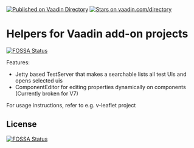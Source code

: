 [![Published on Vaadin  Directory](https://img.shields.io/badge/Vaadin%20Directory-published-00b4f0.svg)](https://vaadin.com/directory/component/addon-test-helpers)
[![Stars on vaadin.com/directory](https://img.shields.io/vaadin-directory/star/addon-test-helpers.svg)](https://vaadin.com/directory/component/addon-test-helpers)

# Helpers for Vaadin add-on projects
[![FOSSA Status](https://app.fossa.io/api/projects/git%2Bgithub.com%2Fmstahv%2Faddon-test-helpers.svg?type=shield)](https://app.fossa.io/projects/git%2Bgithub.com%2Fmstahv%2Faddon-test-helpers?ref=badge_shield)


Features:

 * Jetty based TestServer that makes a searchable lists all test UIs and opens selected uis
 * ComponentEditor for editing properties dynamically on components (Currently broken for V7)

For usage instructions, refer to e.g. v-leaflet project



## License
[![FOSSA Status](https://app.fossa.io/api/projects/git%2Bgithub.com%2Fmstahv%2Faddon-test-helpers.svg?type=large)](https://app.fossa.io/projects/git%2Bgithub.com%2Fmstahv%2Faddon-test-helpers?ref=badge_large)